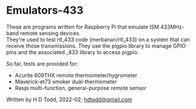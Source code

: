 # Emulators-433

These are programs written for Raspberry Pi that emulate ISM 433MHz-band remote sensing devices.  
They're used to test rtl_433 code (merbanan/rtl_433) on a system that
can receive those transmissions.  They use the pigpio library to manage GPIO pins
and the associated \_433 library to access pigpio.

So far, tests are provided for:
- Acurite 609THX remote thermometer/hygrometer
- Maverick-et73 smoker dual-thermometer
- Raspi multi-function, general-purpose remote sensor

Written by H D Todd, 2022-02; hdtodd@gmail.com
